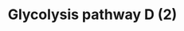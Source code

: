 ---
annotations:
- type: Pathway Ontology
  value: glycolysis/gluconeogenesis pathway
- type: Pathway Ontology
  value: glycolysis pathway
- type: Pathway Ontology
  value: gluconeogenesis pathway
authors:
- Ambar21
- MaintBot
- L Dupuis
- Eweitz
description: Glycolysis is the metabolic pathway that converts glucose C6H12O6, into
  pyruvate, CH3COCOOâˆ’ + H+. The free energy released in this process is used to
  form the ATP and NADH. Gluconeogenesis is a metabolic pathway that results in the
  generation of glucose from non-carbohydrate carbon substrates such as pyruvate,
  lactate, glycerol, glucogenic amino acids, and fatty acids. Description adapted
  from [http://www.wikipedia.org Wikipedia].
last-edited: 2021-05-22
organisms:
- Homo sapiens
redirect_from:
- /index.php/Pathway:WP4277
- /instance/WP4277
schema-jsonld:
- '@context': https://schema.org/
  '@id': https://wikipathways.github.io/pathways/WP4277.html
  '@type': Dataset
  creator:
    '@type': Organization
    name: WikiPathways
  description: Glycolysis is the metabolic pathway that converts glucose C6H12O6,
    into pyruvate, CH3COCOOâˆ’ + H+. The free energy released in this process is used
    to form the ATP and NADH. Gluconeogenesis is a metabolic pathway that results
    in the generation of glucose from non-carbohydrate carbon substrates such as pyruvate,
    lactate, glycerol, glucogenic amino acids, and fatty acids. Description adapted
    from [http://www.wikipedia.org Wikipedia].
  keywords:
  - 2P-Glycerate
  - Glycogen metabolism
  - Fructose-1,6BP
  - 1,3BP-Glycerate
  - 3P-Glycerate
  - GCK
  - HK3
  - HK2
  - Glucose-6P
  - ALDOB
  - GAPDH
  - Glucose
  - Energy
  - ENO1
  - LDHC
  - TCA Cycle
  - PGAM1
  - PGAM2
  - Acetyl-CoA
  - PFKP
  - Dihydroxyacetone-P
  - Triglyceride synthesis
  - PGK1
  - Pyruvate
  - GAPDHS
  - LDHB
  - ALDOA
  - Fructose 6P
  - Fructose 6P (open)
  - Glucose-6P (open)
  - ENO3
  - PFKM
  - ENO2
  - Pentose Phosphate Pathway
  - HK1
  - PGI
  - ALDOC
  - LDHAL6B
  - PGK2
  - LDHA
  - P-enolpyruvate
  - Glyceraldehyde 3P
  - PFKL
  license: CC0
  name: Glycolysis pathway D (2)
seo: CreativeWork
title: Glycolysis pathway D (2)
wpid: WP4277
---